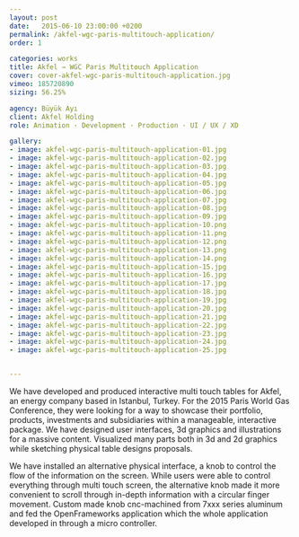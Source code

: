 ```yaml
---
layout: post
date:   2015-06-10 23:00:00 +0200
permalink: /akfel-wgc-paris-multitouch-application/
order: 1

categories: works
title: Akfel ⇾ WGC Paris Multitouch Application
cover: cover-akfel-wgc-paris-multitouch-application.jpg
vimeo: 185720890
sizing: 56.25%

agency: Büyük Ayı 
client: Akfel Holding
role: Animation · Development · Production · UI / UX / XD

gallery:
- image: akfel-wgc-paris-multitouch-application-01.jpg
- image: akfel-wgc-paris-multitouch-application-02.jpg
- image: akfel-wgc-paris-multitouch-application-03.jpg
- image: akfel-wgc-paris-multitouch-application-04.jpg
- image: akfel-wgc-paris-multitouch-application-05.jpg
- image: akfel-wgc-paris-multitouch-application-06.jpg
- image: akfel-wgc-paris-multitouch-application-07.jpg
- image: akfel-wgc-paris-multitouch-application-08.jpg
- image: akfel-wgc-paris-multitouch-application-09.jpg
- image: akfel-wgc-paris-multitouch-application-10.png
- image: akfel-wgc-paris-multitouch-application-11.png
- image: akfel-wgc-paris-multitouch-application-12.png
- image: akfel-wgc-paris-multitouch-application-13.png
- image: akfel-wgc-paris-multitouch-application-14.png
- image: akfel-wgc-paris-multitouch-application-15.jpg
- image: akfel-wgc-paris-multitouch-application-16.jpg
- image: akfel-wgc-paris-multitouch-application-17.jpg
- image: akfel-wgc-paris-multitouch-application-18.jpg
- image: akfel-wgc-paris-multitouch-application-19.jpg
- image: akfel-wgc-paris-multitouch-application-20.jpg
- image: akfel-wgc-paris-multitouch-application-21.jpg
- image: akfel-wgc-paris-multitouch-application-22.jpg
- image: akfel-wgc-paris-multitouch-application-23.jpg
- image: akfel-wgc-paris-multitouch-application-24.jpg
- image: akfel-wgc-paris-multitouch-application-25.jpg


---
```


We have developed and produced interactive multi touch tables for Akfel, an energy company based in Istanbul, Turkey. For the 2015 Paris World Gas Conference, they were looking for a way to showcase their portfolio, products, investments and subsidiaries within a manageable, interactive package. We have designed user interfaces, 3d graphics and illustrations for a massive content. Visualized many parts both in 3d and 2d graphics while sketching physical table designs proposals.

We have installed an alternative physical interface, a knob to control the flow of the information on the screen. While users were able to control everything through multi touch screen, the alternative knob made it more convenient  to scroll through in-depth information with a circular finger movement. Custom made knob cnc-machined from 7xxx series aluminum and fed the OpenFrameworks application which the whole application developed in through a micro controller.